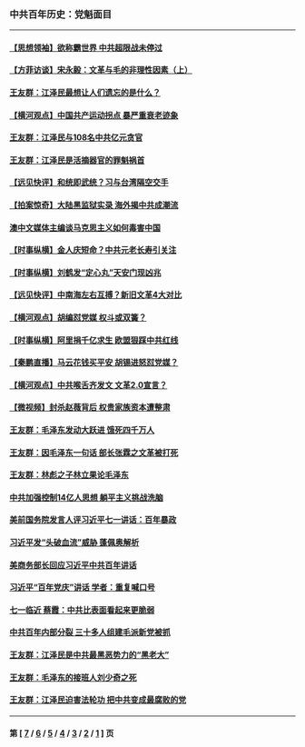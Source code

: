 ### 中共百年历史：党魁面目
---
#### [【思想领袖】欲称霸世界 中共超限战未停过](../../pages/nf1176107/n13745142.md?01300430) 
#### [【方菲访谈】宋永毅：文革与毛的非理性因素（上）](../../pages/nf1176107/n13469956.md?01300430) 
#### [王友群：江泽民最想让人们遗忘的是什么？](../../pages/nf1176107/n13408949.md?01300430) 
#### [【横河观点】中国共产运动拐点 暴严重衰老迹象](../../pages/nf1176107/n13388333.md?01300430) 
#### [王友群：江泽民与108名中共亿元贪官](../../pages/nf1176107/n13352358.md?01300430) 
#### [王友群：江泽民是活摘器官的罪魁祸首](../../pages/nf1176107/n13336903.md?01300430) 
#### [【远见快评】和统即武统？习与台湾隔空交手](../../pages/nf1176107/n13297739.md?01300430) 
#### [【拍案惊奇】大陆黑监狱实录 海外揭中共成潮流](../../pages/nf1176107/n13288853.md?01300430) 
#### [澳中文媒体主编谈马克思主义如何毒害中国](../../pages/nf1176107/n13257387.md?01300430) 
#### [【时事纵横】金人庆短命？中共元老长寿引关注](../../pages/nf1176107/n13217934.md?01300430) 
#### [【时事纵横】刘鹤发“定心丸”天安门现凶兆](../../pages/nf1176107/n13215416.md?01300430) 
#### [【远见快评】中南海左右互搏？新旧文革4大对比](../../pages/nf1176107/n13214745.md?01300430) 
#### [【横河观点】胡编怼党媒 权斗或双簧？](../../pages/nf1176107/n13210864.md?01300430) 
#### [【时事纵横】阿里捐千亿求生 欧盟狠踩中共红线](../../pages/nf1176107/n13206431.md?01300430) 
#### [【秦鹏直播】马云花钱买平安 胡锡进怒怼党媒？](../../pages/nf1176107/n13206392.md?01300430) 
#### [【横河观点】中共喉舌齐发文 文革2.0宣言？](../../pages/nf1176107/n13201248.md?01300430) 
#### [【微视频】封杀赵薇背后 权贵家族资本遭整肃](../../pages/nf1176107/n13197798.md?01300430) 
#### [王友群：毛泽东发动大跃进 饿死四千万人](../../pages/nf1176107/n13177158.md?01300430) 
#### [王友群：因毛泽东一句话 部长张霖之文革被打死](../../pages/nf1176107/n13161711.md?01300430) 
#### [王友群：林彪之子林立果论毛泽东](../../pages/nf1176107/n13128622.md?01300430) 
#### [中共加强控制14亿人思想 躺平主义挑战洗脑](../../pages/nf1176107/n13094299.md?01300430) 
#### [美前国务院发言人评习近平七一讲话：百年暴政](../../pages/nf1176107/n13066986.md?01300430) 
#### [习近平发“头破血流”威胁 蓬佩奥解析](../../pages/nf1176107/n13063604.md?01300430) 
#### [美商务部长回应习近平中共百年讲话](../../pages/nf1176107/n13062903.md?01300430) 
#### [习近平“百年党庆”讲话 学者：重复喊口号](../../pages/nf1176107/n13061411.md?01300430) 
#### [七一临近 蔡霞：中共比表面看起来更脆弱](../../pages/nf1176107/n13056418.md?01300430) 
#### [中共百年内部分裂 三十多人组建毛派新党被抓](../../pages/nf1176107/n13044023.md?01300430) 
#### [王友群：江泽民是中共最黑恶势力的“黑老大”](../../pages/nf1176107/n13022180.md?01300430) 
#### [王友群：毛泽东的接班人刘少奇之死](../../pages/nf1176107/n12991772.md?01300430) 
#### [王友群：江泽民迫害法轮功 把中共变成最腐败的党](../../pages/nf1176107/n12947347.md?01300430) 

---
#### 第 [ [7](./7.md?01300430) / [6](./6.md?01300430) / [5](./5.md?01300430) / [4](./4.md?01300430) / [3](./3.md?01300430) / [2](./2.md?01300430) / [1](./1.md?01300430) ] 页

